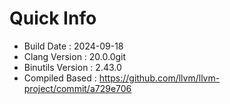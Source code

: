 # Quick Info
* Build Date : 2024-09-18
* Clang Version : 20.0.0git
* Binutils Version : 2.43.0
* Compiled Based : https://github.com/llvm/llvm-project/commit/a729e706
